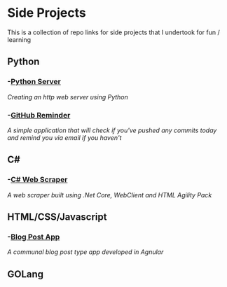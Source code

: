 # Side Projects
This is a collection of repo links for side projects that I undertook for fun / learning

## Python
### -[Python Server](https://github.com/S00171340/python-server)
*Creating an http web server using Python*

### -[GitHub Reminder](https://github.com/ryanmckelvey/github-reminder)
*A simple application that will check if you've pushed any commits today and remind you via email if you haven't*

## C# 
### -[C# Web Scraper](https://github.com/ryanmckelvey/csharp-web-scraper)
*A web scraper built using .Net Core, WebClient and HTML Agility Pack*

## HTML/CSS/Javascript
### -[Blog Post App](https://github.com/ryanmckelvey/angular-blog-app)
*A communal blog post type app developed in Agnular*

## GOLang





